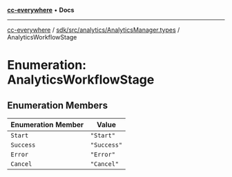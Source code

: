 [**cc-everywhere**](../../../../../index.md) • **Docs**

***

[cc-everywhere](../../../../../index.md) / [sdk/src/analytics/AnalyticsManager.types](../index.md) / AnalyticsWorkflowStage

# Enumeration: AnalyticsWorkflowStage

## Enumeration Members

| Enumeration Member | Value |
| ------ | ------ |
| `Start` | `"Start"` |
| `Success` | `"Success"` |
| `Error` | `"Error"` |
| `Cancel` | `"Cancel"` |
